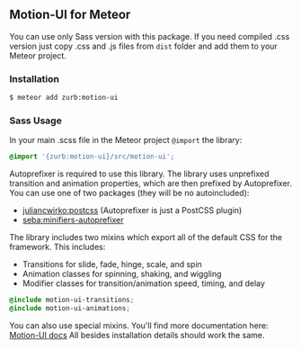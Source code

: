 ## Motion-UI for Meteor

You can use only Sass version with this package. If you need compiled .css version just copy .css and .js files from `dist` folder and add them to your Meteor project.

### Installation

```bash
$ meteor add zurb:motion-ui
```

### Sass Usage

In your main .scss file in the Meteor project `@import` the library:

```css
@import '{zurb:motion-ui}/src/motion-ui';
```

Autoprefixer is required to use this library. The library uses unprefixed transition and animation properties, which are then prefixed by Autoprefixer. You can use one of two packages (they will be no autoincluded):

- [juliancwirko:postcss](https://atmospherejs.com/juliancwirko/postcss) (Autoprefixer is just a PostCSS plugin)
- [seba:minifiers-autoprefixer](https://atmospherejs.com/seba/minifiers-autoprefixer)

The library includes two mixins which export all of the default CSS for the framework. This includes:

- Transitions for slide, fade, hinge, scale, and spin
- Animation classes for spinning, shaking, and wiggling
- Modifier classes for transition/animation speed, timing, and delay

```css
@include motion-ui-transitions;
@include motion-ui-animations;
```

You can also use special mixins. You'll find more documentation here: [Motion-UI docs](https://github.com/zurb/motion-ui/tree/master/docs) All besides installation details should work the same.